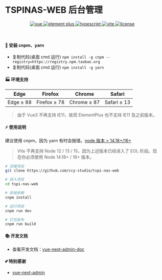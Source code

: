 # TSPINAS-WEB 后台管理


<div align="center">
	<p align="center">
		<a href="https://v3.vuejs.org/" target="_blank">
			<img src="https://img.shields.io/badge/vue.js-vue3.x-green" alt="vue">
		</a>
		<a href="https://element-plus.gitee.io/#/zh-CN/component/changelog" target="_blank">
			<img src="https://img.shields.io/badge/element--plus-%3E1.0.0-blue" alt="element plus">
		</a>
		<a href="https://www.tslang.cn/" target="_blank">
			<img src="https://img.shields.io/badge/typescript-%3E4.0.0-blue" alt="typescript">
		</a>
		<a href="https://vitejs.dev/" target="_blank">
		  <img src="https://img.shields.io/badge/vite-%3E2.0.0-yellow" alt="vite">
		</a>
		<a href="https://gitee.com/lyt-top/vue-next-admin/blob/master/LICENSE" target="_blank">
		  <img src="https://img.shields.io/badge/license-MIT-success" alt="license">
		</a>
	</p>
	<p>&nbsp;</p>
</div>


#### 🚧 安装 cnpm、yarn

- 复制代码(桌面 cmd 运行) `npm install -g cnpm --registry=https://registry.npm.taobao.org`
- 复制代码(桌面 cmd 运行) `npm install -g yarn`

#### 🏭 环境支持

| Edge      | Firefox      | Chrome      | Safari      |
| --------- | ------------ | ----------- | ----------- |
| Edge ≥ 88 | Firefox ≥ 78 | Chrome ≥ 87 | Safari ≥ 13 |

> 由于 Vue3 不再支持 IE11，故而 ElementPlus 也不支持 IE11 及之前版本。

#### ⚡ 使用说明

建议使用 cnpm，因为 yarn 有时会报错。<a href="http://nodejs.cn/" target="_blank">node 版本 > 14.18+/16+</a>

> Vite 不再支持 Node 12 / 13 / 15，因为上述版本已经进入了 EOL 阶段。现在你必须使用 Node 14.18+ / 16+ 版本。

```bash
# 克隆项目
git clone https://github.com/ccy-studio/tspi-nas-web

# 进入项目
cd tspi-nas-web

# 安装依赖
cnpm install

# 运行项目
cnpm run dev

# 打包发布
cnpm run build
```

#### 📚 开发文档

- 查看开发文档：<a href="https://lyt-top.gitee.io/vue-next-admin-doc-preview" target="_blank">vue-next-admin-doc</a>


#### 💕 特别感谢

- <a href="https://gitee.com/lyt-top/vue-next-admin.git" target="_blank">vue-next-admin</a>

